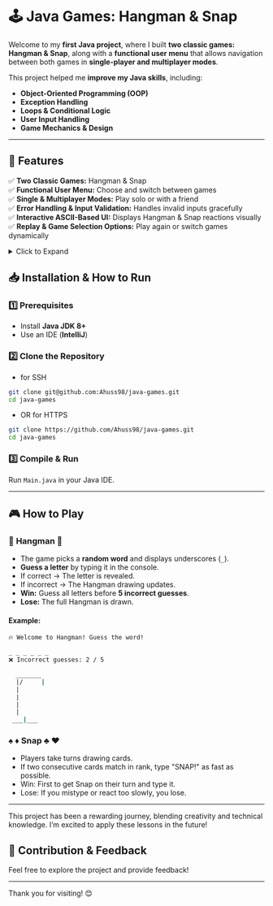 # 🕹️ Java Games: Hangman  & Snap

Welcome to my **first Java project**, where I built **two classic games: Hangman & Snap**, along with a **functional user menu** that allows navigation between both games in **single-player and multiplayer modes**.

This project helped me **improve my Java skills**, including:
- **Object-Oriented Programming (OOP)**
- **Exception Handling**
- **Loops & Conditional Logic**
- **User Input Handling**
- **Game Mechanics & Design**

---

## 📌 Features
✅ **Two Classic Games:** Hangman & Snap  
✅ **Functional User Menu:** Choose and switch between games  
✅ **Single & Multiplayer Modes:** Play solo or with a friend  
✅ **Error Handling & Input Validation:** Handles invalid inputs gracefully  
✅ **Interactive ASCII-Based UI:** Displays Hangman & Snap reactions visually  
✅ **Replay & Game Selection Options:** Play again or switch games dynamically


<details>
  <summary>Click to Expand</summary>

## 📌 Features
- [x] **Two Classic Games:** Hangman & Snap
- [x] **User-Friendly Menu:** Select and switch between games
- [x] **Single & Multiplayer Modes:** Play solo or with a friend
- [x] **Input Validation & Error Handling:** Prevents crashes from invalid input
- [x] **Dynamic Gameplay:** Replay rounds and switch games seamlessly
- [x] **Interactive Console UI:** Uses ASCII art for an engaging experience

---

## 🛠️ Project Breakdown

### **📌 Game Menu System**
- [x] Implement a **main menu system** that allows users to:
    - [x] Choose **Single-Player or Multiplayer Mode**
    - [x] Select **Hangman** or **Snap**
    - [x] Exit the game
- [x] Handle **invalid inputs** to prevent crashes.
- [x] Ensure smooth **user input handling** and **error prevention**.
- [x] Add replay and game-switching functionality.

---

### **📌 Hangman Game (Single Player)**
- [x] Implement **random word selection** from a predefined list.
- [x] Allow the player to **guess letters** until:
    - [x] The word is completed (**Win**)
    - [x] The player reaches **5 incorrect guesses** (**Lose**).
- [x] Display a **dynamic Hangman ASCII drawing** that updates after incorrect guesses.
- [x] **Class Design:**
    - [x] `Words.java` → Stores a list of words & selects a random word.
    - [x] `DisplayGuess.java` → Manages letter guessing logic & word display.
    - [x] `HangmanMenu.java` → Handles game flow.
- [x] **Game Logic:**
    - [x] `selectRandomWord()` → Picks a word from an array.
    - [x] `guessLetterCheck()` → Validates player input and updates game state.
    - [x] `displayWordLength()` → Shows guessed letters and underscores (`_`).
    - [x] `displayHangman()` → Displays ASCII representation of the Hangman.

---

### **📌 Snap Game (Single & Multiplayer)**
- [x] Implement **card-based gameplay** where players **take turns drawing a card**.
- [x] If two consecutive cards **match in rank**, player types `"SNAP!"` to wins.
- [x] **Single-Player Mode:** The player plays until they type 'snap' to win'.
- [x] **Multiplayer Mode:** Two players take turns, reacting quickly.
- [x] **Class Design:**
    - [x] `Card.java` → Defines the suit, rank, and value of a card.
    - [x] `CardGame.java` → Manages shuffling and dealing cards.
    - [x] `Snap.java` → Handles game logic and timing for SNAP reactions.
    - [x] `Player.java` → Stores player names and tracks scores.
- [x] **Game Logic:**
    - [x] `dealCard()` → Each player draws a card from the deck.
    - [x] `winChecker()` → Checks if the last two cards match & if a player doesn’t type `"SNAP!"` within **2 seconds**, they lose.
    - [x] `playAgain()` → Allows replay or switching to another game.

---

### **📌 Error Handling & Input Validation**
- [x] Ensure **invalid input (letters instead of numbers, empty input, etc.) does not crash the game**.
- [x] Add **input loops** to keep asking the user until they provide a valid response.
- [x] **Use try-catch blocks** to prevent crashes.
---
</details>

## 📥 Installation & How to Run

### **1️⃣ Prerequisites**
- Install **Java JDK 8+**
- Use an IDE (**IntelliJ**)

### **2️⃣ Clone the Repository**
- for SSH
```sh
git clone git@github.com:Ahuss98/java-games.git
cd java-games 
``` 
- OR for HTTPS
```sh
git clone https://github.com/Ahuss98/java-games.git
cd java-games 
``` 
### **3️⃣ Compile & Run**
Run `Main.java` in your Java IDE.

---
## 🎮 How to Play

### 🧩 **Hangman** 🧩 
- The game picks a **random word** and displays underscores (`_`).
- **Guess a letter** by typing it in the console.
- If correct → The letter is revealed.
- If incorrect → The Hangman drawing updates.
- **Win:** Guess all letters before **5 incorrect guesses**.
- **Lose:** The full Hangman is drawn.

#### **Example:**
```sh
🔥 Welcome to Hangman! Guess the word!

_ _ _ _ _ _
❌ Incorrect guesses: 2 / 5

  _______
  |/     |
  |
  |
  |
  |
 ___|___
```
### ♠️ ♦️ **Snap** ♣️ ♥️
- Players take turns drawing cards.
- If two consecutive cards match in rank, type "SNAP!" as fast as possible.
- Win: First to get Snap on their turn and type it.
- Lose: If you mistype or react too slowly, you lose.

---

This project has been a rewarding journey, blending creativity and technical knowledge. I’m excited to apply these lessons in the future!

## 🤝 Contribution & Feedback

Feel free to explore the project and provide feedback!

---

Thank you for visiting! 😊 
